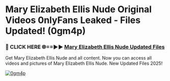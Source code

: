 # Mary Elizabeth Ellis Nude Original Videos 0nlyFans Leaked - Files Updated! (0gm4p)

<h3>🔴 CLICK HERE 🌐==►► <a href="https://tinyurl.com/y5r63du9" rel="nofollow">Mary Elizabeth Ellis Nude Updated Files</a></h3>

Get Mary Elizabeth Ellis Nude and all content. Now you can access all videos and pictures of Mary Elizabeth Ellis Nude. New Updated Files 2025!

[![0gm4p](https://i.imgur.com/UVo9nyh.gif)](https://tinyurl.com/y5r63du9)